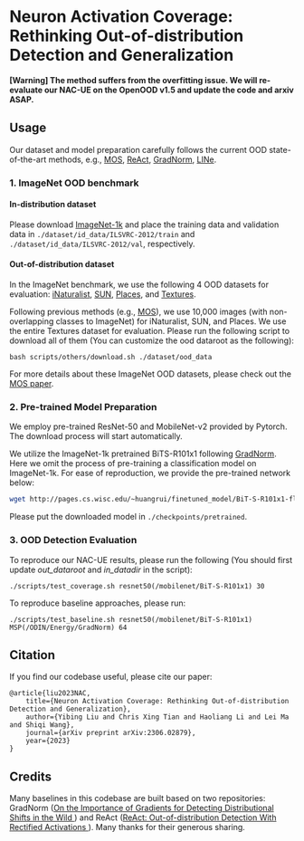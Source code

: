 # Neuron Activation Coverage: Rethinking Out-of-distribution Detection and Generalization
**[Warning] The method suffers from the overfitting issue. We will re-evaluate our NAC-UE on the OpenOOD v1.5 and update the code and arxiv ASAP.**

[//]: # (This is the official PyTorch implementation of our NAC-UE: https://arxiv.org/abs/2306.02879.)



## Usage
Our dataset and model preparation carefully follows the current OOD state-of-the-art methods, e.g., [MOS](https://arxiv.org/pdf/2105.01879.pdf), [ReAct](https://arxiv.org/abs/2111.12797), [GradNorm](https://arxiv.org/abs/2110.00218), [LINe](https://arxiv.org/abs/2303.13995).

### 1. ImageNet OOD benchmark

#### In-distribution dataset

Please download [ImageNet-1k](http://www.image-net.org/challenges/LSVRC/2012/index) and place the training data and validation data in
`./dataset/id_data/ILSVRC-2012/train` and  `./dataset/id_data/ILSVRC-2012/val`, respectively.

#### Out-of-distribution dataset
In the ImageNet benchmark, we use the following 4 OOD datasets for evaluation:
[iNaturalist](https://arxiv.org/pdf/1707.06642.pdf), 
[SUN](https://vision.princeton.edu/projects/2010/SUN/paper.pdf), 
[Places](http://places2.csail.mit.edu/PAMI_places.pdf), 
and [Textures](https://arxiv.org/pdf/1311.3618.pdf).

Following previous methods (e.g., [MOS](https://arxiv.org/pdf/2105.01879.pdf)), we use 10,000 images (with non-overlapping classes to ImageNet) for iNaturalist, SUN, and Places. We use the entire Textures dataset for evaluation. Please run the following script to download all of them (You can customize the ood dataroot as the following):
```
bash scripts/others/download.sh ./dataset/ood_data
```

For more details about these ImageNet OOD datasets, please check out the [MOS paper](https://arxiv.org/pdf/2105.01879.pdf).


### 2. Pre-trained Model Preparation

We employ pre-trained ResNet-50 and MobileNet-v2 provided by Pytorch. The download process will start automatically.

We utilize the ImageNet-1k pretrained BiTS-R101x1 following [GradNorm](https://arxiv.org/abs/2110.00218). Here we omit the process of pre-training a classification model on ImageNet-1k.
For ease of reproduction, we provide the pre-trained network below:
```bash
wget http://pages.cs.wisc.edu/~huangrui/finetuned_model/BiT-S-R101x1-flat-finetune.pth.tar
```
Please put the downloaded model in `./checkpoints/pretrained`.


### 3. OOD Detection Evaluation

To reproduce our NAC-UE results, please run the following (You should first update _out_dataroot_ and _in_datadir_ in the script):
```
./scripts/test_coverage.sh resnet50(/mobilenet/BiT-S-R101x1) 30
```

To reproduce baseline approaches, please run:
```
./scripts/test_baseline.sh resnet50(/mobilenet/BiT-S-R101x1) MSP(/ODIN/Energy/GradNorm) 64
```

[//]: # (## OOD Detection Results)

[//]: # ()
[//]: # (NAC-UC achieves a record-breaking performance on the 4 OOD datasets.)

[//]: # ()
[//]: # (![results]&#40;figs/imagenet_results_table.png&#41;)

## Citation

If you find our codebase useful, please cite our paper:
```
@article{liu2023NAC,
    title={Neuron Activation Coverage: Rethinking Out-of-distribution Detection and Generalization}, 
    author={Yibing Liu and Chris Xing Tian and Haoliang Li and Lei Ma and Shiqi Wang},
    journal={arXiv preprint arXiv:2306.02879},
    year={2023}
}
```

## Credits
Many baselines in this codebase are built based on two repositories: GradNorm ([On the Importance of Gradients for Detecting Distributional Shifts in the Wild
](https://github.com/deeplearning-wisc/gradnorm_ood)) and ReAct ([ReAct: Out-of-distribution Detection With Rectified Activations
](https://github.com/deeplearning-wisc/react)).
Many thanks for their generous sharing.

